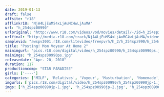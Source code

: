 ```yaml
---
date: 2019-01-13
draft: false
affsite: "r18"
afflinkr18: "NjA4LjEuMS4xLjAuMC4wLjAuMA"
url: "h_254spz00990"
urloriginal: "http://www.r18.com/videos/vod/movies/detail/-/id=h_254spz00990"
urlfinal: "http://media.r18.com/track/NjA4LjEuMS4xLjAuMC4wLjAuMA/videos/vod/movies/detail/-/id=h_254spz00990"
samplevid: "awspv3001.r18.com/litevideo/freepv/h/h_2/h_254spz990/h_254spz990_dmb_w.mp4"
title: "Posting! Mom Voyeur At Home 2"
mainimgurl: "pics.r18.com/digital/video/h_254spz00990/h_254spz00990ps.jpg"
mainimgs: "h_254spz00990ps.jpg"
releasedate: "Apr. 20, 2018"
duration: 117
productioncomp: "STAR PARADISE"
girls: ['----']
categories: ['MILF', 'Relatives', 'Voyeur', 'Masturbation', 'Homemade', 'Hi-Def']
imgurls: ['pics.r18.com/digital/video/h_254spz00990/h_254spz00990jp-1.jpg', 'pics.r18.com/digital/video/h_254spz00990/h_254spz00990jp-2.jpg', 'pics.r18.com/digital/video/h_254spz00990/h_254spz00990jp-3.jpg', 'pics.r18.com/digital/video/h_254spz00990/h_254spz00990jp-4.jpg', 'pics.r18.com/digital/video/h_254spz00990/h_254spz00990jp-5.jpg', 'pics.r18.com/digital/video/h_254spz00990/h_254spz00990jp-6.jpg', 'pics.r18.com/digital/video/h_254spz00990/h_254spz00990jp-7.jpg', 'pics.r18.com/digital/video/h_254spz00990/h_254spz00990jp-8.jpg', 'pics.r18.com/digital/video/h_254spz00990/h_254spz00990jp-9.jpg', 'pics.r18.com/digital/video/h_254spz00990/h_254spz00990jp-10.jpg', 'pics.r18.com/digital/video/h_254spz00990/h_254spz00990jp-11.jpg', 'pics.r18.com/digital/video/h_254spz00990/h_254spz00990jp-12.jpg', 'pics.r18.com/digital/video/h_254spz00990/h_254spz00990jp-13.jpg', 'pics.r18.com/digital/video/h_254spz00990/h_254spz00990jp-14.jpg', 'pics.r18.com/digital/video/h_254spz00990/h_254spz00990jp-15.jpg', 'pics.r18.com/digital/video/h_254spz00990/h_254spz00990jp-16.jpg', 'pics.r18.com/digital/video/h_254spz00990/h_254spz00990jp-17.jpg', 'pics.r18.com/digital/video/h_254spz00990/h_254spz00990jp-18.jpg', 'pics.r18.com/digital/video/h_254spz00990/h_254spz00990jp-19.jpg', 'pics.r18.com/digital/video/h_254spz00990/h_254spz00990jp-20.jpg']
imgs: ['h_254spz00990jp-1.jpg', 'h_254spz00990jp-2.jpg', 'h_254spz00990jp-3.jpg', 'h_254spz00990jp-4.jpg', 'h_254spz00990jp-5.jpg', 'h_254spz00990jp-6.jpg', 'h_254spz00990jp-7.jpg', 'h_254spz00990jp-8.jpg', 'h_254spz00990jp-9.jpg', 'h_254spz00990jp-10.jpg', 'h_254spz00990jp-11.jpg', 'h_254spz00990jp-12.jpg', 'h_254spz00990jp-13.jpg', 'h_254spz00990jp-14.jpg', 'h_254spz00990jp-15.jpg', 'h_254spz00990jp-16.jpg', 'h_254spz00990jp-17.jpg', 'h_254spz00990jp-18.jpg', 'h_254spz00990jp-19.jpg', 'h_254spz00990jp-20.jpg']
---
```

